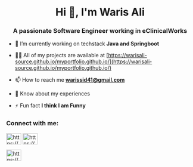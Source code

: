 <h1 align="center">Hi 👋, I'm Waris Ali</h1>
<h3 align="center">A passionate Software Engineer working in eClinicalWorks </h3>



- 🌱 I’m currently working on techstack  **Java and Springboot**

- 👨‍💻 All of my projects are available at [https://warisali-source.github.io/myportfolio.github.io/](https://warisali-source.github.io/myportfolio.github.io/)

- 📫 How to reach me **warissid41@gmail.com**

- 📄 Know about my experiences 

- ⚡ Fun fact **I think I am Funny**

<h3 align="left">Connect with me:</h3>
<p align="center">

<a href="https://linkedin.com/in/https://www.linkedin.com/in/waris-ali-bbb819169/" target="blank"><img align="center" src="https://raw.githubusercontent.com/rahuldkjain/github-profile-readme-generator/master/src/images/icons/Social/linked-in-alt.svg" alt="https://www.linkedin.com/in/waris-ali-bbb819169/" height="30" width="40" /></a>
<a href="https://stackoverflow.com/users/https://stackoverflow.com/users/12756072/waris-ali" target="blank"><img align="center" src="https://raw.githubusercontent.com/rahuldkjain/github-profile-readme-generator/master/src/images/icons/Social/stack-overflow.svg" alt="https://stackoverflow.com/users/12756072/waris-ali" height="30" width="40" /></a>

<a href="https://www.codechef.com/users/https://www.codechef.com/users/waris_19" target="blank"><img align="center" src="https://cdn.jsdelivr.net/npm/simple-icons@3.1.0/icons/codechef.svg" alt="https://www.codechef.com/users/waris_19" height="30" width="40" /></a>
</p

